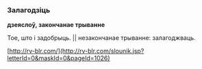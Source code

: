 ### Залагодзіць
**дзеяслоў, закончанае трыванне**

Тое, што і задобрыць. || незакончанае трыванне: залагоджваць.

<a rel="author">[http://rv-blr.com/](http://rv-blr.com/slounik.jsp?letterId=0&maskId=0&pageId=1026)</a>
